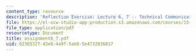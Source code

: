 ```yaml
---
content_type: resource
description: 'Reflection Exercise: Lecture 6, 7 -- Technical Communication'
file: https://ol-ocw-studio-app-production.s3.amazonaws.com/courses/15-351-managing-the-innovation-process-fall-2002/0236532743e84a9f5ab05e4732836817_assignment6_7.pdf
file_type: application/pdf
resourcetype: Document
title: assignment6_7.pdf
uid: 02365327-43e8-4a9f-5ab0-5e4732836817
---
```

